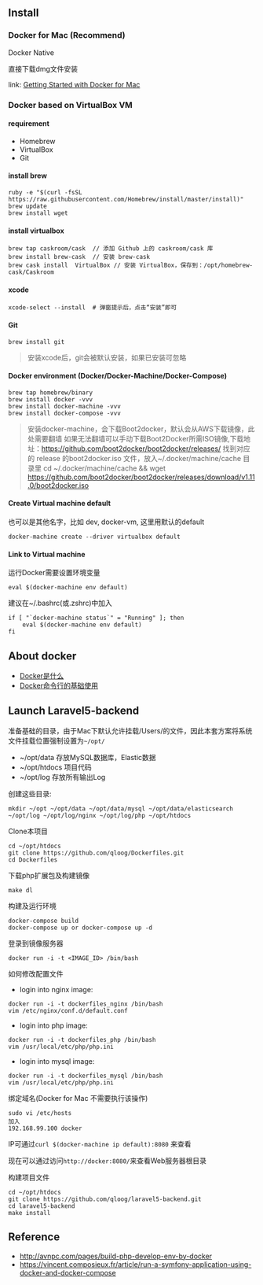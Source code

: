 
## Install

### Docker for Mac (Recommend)

Docker Native

直接下载dmg文件安装

link: [Getting Started with Docker for Mac](https://docs.docker.com/docker-for-mac/)


### Docker based on VirtualBox VM

#### requirement

- Homebrew
- VirtualBox
- Git

#### install brew

```
ruby -e "$(curl -fsSL https://raw.githubusercontent.com/Homebrew/install/master/install)"
brew update
brew install wget
```

#### install virtualbox

```
brew tap caskroom/cask  // 添加 Github 上的 caskroom/cask 库
brew install brew-cask  // 安装 brew-cask
brew cask install  VirtualBox // 安装 VirtualBox，保存到：/opt/homebrew-cask/Caskroom
```

#### xcode

```
xcode-select --install  # 弹窗提示后，点击“安装”即可
```

#### Git

```
brew install git
```
> 安装xcode后，git会被默认安装，如果已安装可忽略

#### Docker environment (Docker/Docker-Machine/Docker-Compose)

```
brew tap homebrew/binary
brew install docker -vvv
brew install docker-machine -vvv
brew install docker-compose -vvv
```

> 安装docker-machine，会下载Boot2docker，默认会从AWS下载镜像，此处需要翻墙
> 如果无法翻墙可以手动下载Boot2Docker所需ISO镜像,下载地址：https://github.com/boot2docker/boot2docker/releases/
> 找到对应的 release 的boot2docker.iso 文件，放入~/.docker/machine/cache 目录里
> cd ~/.docker/machine/cache  && wget https://github.com/boot2docker/boot2docker/releases/download/v1.11.0/boot2docker.iso

#### Create Virtual machine default

也可以是其他名字，比如 dev, docker-vm, 这里用默认的default

```
docker-machine create --driver virtualbox default
```

#### Link to Virtual machine

运行Docker需要设置环境变量
```
eval $(docker-machine env default)
```

建议在~/.bashrc(或.zshrc)中加入

```
if [ "`docker-machine status`" = "Running" ]; then
    eval $(docker-machine env default)
fi
```

## About docker

 * [Docker是什么](https://www.docker.com/whatisdocker/)
 * [Docker命令行的基础使用](https://docs.docker.com/userguide/)


## Launch Laravel5-backend

准备基础的目录，由于Mac下默认允许挂载/Users/的文件，因此本套方案将系统文件挂载位置强制设置为`~/opt/`

- ~/opt/data   存放MySQL数据库，Elastic数据
- ~/opt/htdocs 项目代码
- ~/opt/log    存放所有输出Log

创建这些目录:

```
mkdir ~/opt ~/opt/data ~/opt/data/mysql ~/opt/data/elasticsearch ~/opt/log ~/opt/log/nginx ~/opt/log/php ~/opt/htdocs
```

Clone本项目

```
cd ~/opt/htdocs
git clone https://github.com/qloog/Dockerfiles.git
cd Dockerfiles
```

下载php扩展包及构建镜像

```
make dl
```

构建及运行环境

```
docker-compose build
docker-compose up or docker-compose up -d
```

登录到镜像服务器

```
docker run -i -t <IMAGE_ID> /bin/bash

```

如何修改配置文件

 - login into nginx image:

```
docker run -i -t dockerfiles_nginx /bin/bash
vim /etc/nginx/conf.d/default.conf
```
 - login into php image:

```
docker run -i -t dockerfiles_php /bin/bash
vim /usr/local/etc/php/php.ini
```
 - login into mysql image:

```
docker run -i -t dockerfiles_mysql /bin/bash
vim /usr/local/etc/php/php.ini
```


绑定域名(Docker for Mac 不需要执行该操作)

```
sudo vi /etc/hosts
加入
192.168.99.100 docker
```
IP可通过`curl $(docker-machine ip default):8080` 来查看

现在可以通过访问`http://docker:8080/`来查看Web服务器根目录


构建项目文件

```
cd ~/opt/htdocs
git clone https://github.com/qloog/laravel5-backend.git
cd laravel5-backend
make install
```

## Reference

 * http://avnpc.com/pages/build-php-develop-env-by-docker
 * https://vincent.composieux.fr/article/run-a-symfony-application-using-docker-and-docker-compose
